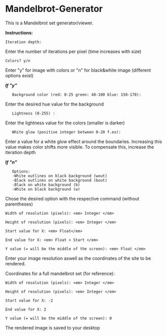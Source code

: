 # Mandelbrot-Generator

This is a Mandelbrot set generator/viewer. 

<b>Instructions:</b>

    Iteration depth:

Enter the number of iterations per pixel (time increases with size)

    Colors? y/n

Enter "y" for image with colors or "n" for black&white image (different options exist)

   <b><em>If "y"</em></b>

       Background color (red: 0-25 green: 40-100 blue: 150-170): 
   
   Enter the desired hue value for the background
   
       Lightness (0-255) :
   
   Enter the lightness value for the colors (smaller is darker)
   
       White glow (positive integer between 0-20 f.ex):
   
   Enter a value for a white glow effect around the boundaries. Increasing this value makes color shifts more visible. 
   To compensate this,  increase the iteration depth
   
    
   <b><em>If "n"</em></b>
     
       Options:
       -White outlines on black background (wout) 
       -Black outlines on white background (bout) 
       -Black on white background (b)
       -White on black background (w)

Chose the desired option with the respective command (without parentheses)
 
 
    Width of resolution (pixels): <em> Integer </em>
  
    Height of resolution (pixels): <em> Integer </em>
  
    Start value for X: <em> Float</em>
  
    End value for X: <em> Float > Start </em>
  
    Y value (= will be the middle of the screen): <em> Float </em>
 
Enter your image resolution aswell as the coordinates of the site to be rendered.

Coordinates for a full mandelbrot set (for reference):

    Width of resolution (pixels): <em> Integer </em>
  
    Height of resolution (pixels): <em> Integer </em>
  
    Start value for X: -2
  
    End value for X: 2
  
    Y value (= will be the middle of the screen): 0


The rendered image is saved to your desktop


